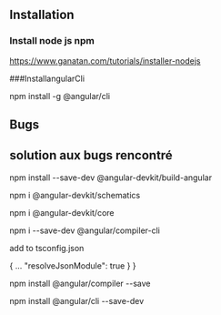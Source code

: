 ## Installation

### Install node js npm

https://www.ganatan.com/tutorials/installer-nodejs

###InstallangularCli

npm install -g @angular/cli


## Bugs
## solution aux bugs rencontré 

npm install --save-dev @angular-devkit/build-angular

npm i @angular-devkit/schematics

npm i @angular-devkit/core

npm i --save-dev @angular/compiler-cli

add to tsconfig.json

{
	...
    "resolveJsonModule": true
  }
}

npm install @angular/compiler --save

npm install @angular/cli --save-dev
